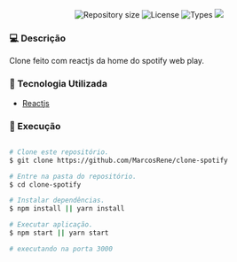 <p align="center">
   <img alt="Repository size" src="https://img.shields.io/github/repo-size/MarcosRene/clone-spotify">
   <img alt="License" src="https://img.shields.io/badge/license-MIT-brightgreen">
   <img alt="Types" src="https://img.shields.io/npm/types/typescript">
   <img src="https://img.shields.io/badge/react-Reactjs-blue">
</p>

### :computer: Descrição
Clone feito com reactjs da home do spotify web play.

### :hammer: Tecnologia Utilizada
* [Reactjs][reactjs]

### :rocket: Execução

```bash

# Clone este repositório.
$ git clone https://github.com/MarcosRene/clone-spotify

# Entre na pasta do repositório.
$ cd clone-spotify

# Instalar dependências.
$ npm install || yarn install

# Executar aplicação.
$ npm start || yarn start

# executando na porta 3000

```

[reactjs]: https://reactjs.org/
